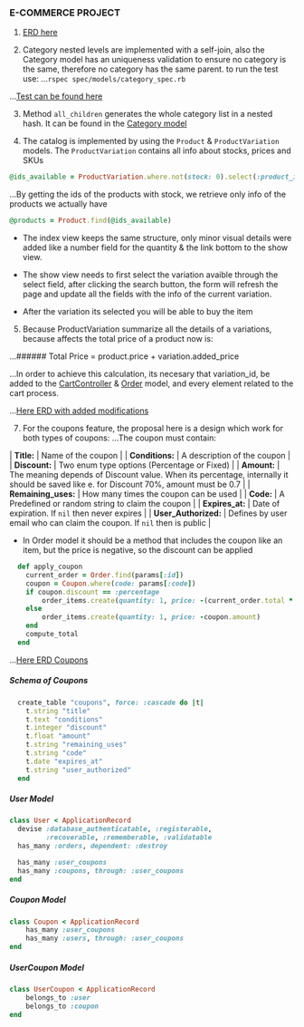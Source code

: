 ### E-COMMERCE PROJECT

1. [ERD here](../tree/main/erd_ecommerce.pdf.pdf)

2. Category nested levels are implemented with a self-join, also the Category model has an uniqueness validation to ensure no category is the same, therefore no category has the same parent.
to run the test use:
...`rspec spec/models/category_spec.rb`

...[Test can be found here](..tree/main/spec/models/category_spec.rb)

3. Method `all_children` generates the whole category list in a nested hash. It can be found in the [Category model](..tree/main/app/models/category.rb)

4. The catalog is implemented by using the `Product` & `ProductVariation` models. The `ProductVariation` contains all info about stocks, prices and SKUs

```ruby
@ids_available = ProductVariation.where.not(stock: 0).select(:product_id).distinct.pluck(:product_id)
```

...By getting the ids of the products with stock, we retrieve only info of the products we actually have

```ruby
@products = Product.find(@ids_available)
```

* The index view keeps the same structure, only minor visual details were added like a number field for the quantity & the link bottom to the show view.

* The show view needs to first select the variation avaible through the select field, after clicking the search button, the form will refresh the page and update all the fields with the info of the current variation.

* After the variation its selected you will be able to buy the item

5. Because ProductVariation summarize all the details of a variations, because affects the total price of a product now is:

...###### Total Price = product.price + variation.added_price

...In order to achieve this calculation, its necesary that variation_id, be added to the [CartController](..tree/main/app/controllers/carts_controller.rb) & [Order](..tree/main/app/models/order.rb) model, and every element related to the cart process.

...[Here ERD with added modifications](../tree/main/erd_ecommerce_OrderItem.pdf)


7. For the coupons feature, the proposal here is a design which work for both types of coupons:
...The coupon must contain:

| **Title:** | Name of the coupon |
| **Conditions:** | A description of the coupon |
| **Discount:** | Two enum type options (Percentage or Fixed) |
| **Amount:** | The meaning depends of Discount value. When its percentage, internally it should be saved like e. for Discount 70%, amount must be 0.7 |
| **Remaining_uses:** | How many times the coupon can be used |
| **Code:** | A Predefined or random string to claim the coupon |
| **Expires_at:** | Date of expiration. If `nil` then never expires |
| **User_Authorized:** | Defines by user email who can claim the coupon. If `nil` then is public |

* In Order model it should be a method that includes the coupon like an item, but the price is negative, so the discount can be applied

```ruby
  def apply_coupon
    current_order = Order.find(params[:id])
    coupon = Coupon.where(code: params[:code])
    if coupon.discount == :percentage
        order_items.create(quantity: 1, price: -(current_order.total * coupon.amount) )
    else
        order_items.create(quantity: 1, price: -coupon.amount)
    end
    compute_total
  end
```
...[Here ERD Coupons](../tree/main/erd_coupons.pdf)

##### Schema of Coupons
```ruby
  create_table "coupons", force: :cascade do |t|
    t.string "title"
    t.text "conditions"
    t.integer "discount"
    t.float "amount"
    t.string "remaining_uses"
    t.string "code"
    t.date "expires_at"
    t.string "user_authorized"
  end
```

##### User Model
```ruby
class User < ApplicationRecord
  devise :database_authenticatable, :registerable,
         :recoverable, :rememberable, :validatable
  has_many :orders, dependent: :destroy

  has_many :user_coupons
  has_many :coupons, through: :user_coupons
end
```

##### Coupon Model
```ruby
class Coupon < ApplicationRecord
    has_many :user_coupons
    has_many :users, through: :user_coupons
end
```

##### UserCoupon Model
```ruby
class UserCoupon < ApplicationRecord
    belongs_to :user
    belongs_to :coupon
end
```